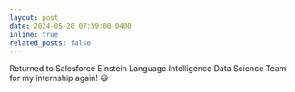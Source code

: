 ```yaml
---
layout: post
date: 2024-05-20 07:59:00-0400
inline: true
related_posts: false
---
```


Returned to Salesforce Einstein Language Intelligence Data Science Team for my internship again! :smiley: